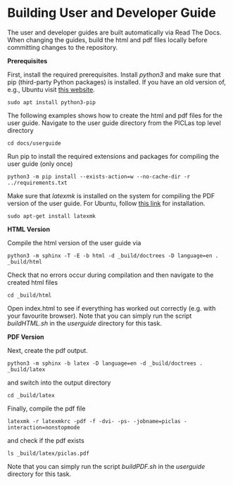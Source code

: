 # Building User and Developer Guide

The user and developer guides are built automatically via Read The Docs.
When changing the guides, build the html and pdf files locally before committing changes to the repository.

**Prerequisites**

First, install the required prerequisites. Install *python3* and make sure that pip (third-party Python packages) is installed.
If you have an old version of, e.g., Ubuntu visit [this website](https://phoenixnap.com/kb/how-to-install-python-3-ubuntu).

    sudo apt install python3-pip

The following examples shows how to create the html and pdf files for the user guide.
Navigate to the user guide directory from the PICLas top level directory

    cd docs/userguide

Run pip to install the required extensions and packages for compiling the user guide (only once)

    python3 -m pip install --exists-action=w --no-cache-dir -r ../requirements.txt

Make sure that *latexmk* is installed on the system for compiling the PDF version of the user guide. For Ubuntu, follow
[this link](https://zoomadmin.com/HowToInstall/UbuntuPackage/latexmk) for installation.

    sudo apt-get install latexmk


**HTML Version**

Compile the html version of the user guide via

    python3 -m sphinx -T -E -b html -d _build/doctrees -D language=en . _build/html

Check that no errors occur during compilation and then navigate to the created html files

    cd _build/html

Open index.html to see if everything has worked out correctly (e.g. with your favourite browser).
Note that you can simply run the script *buildHTML.sh* in the *userguide* directory for this task.


**PDF Version**

Next, create the pdf output.

    python3 -m sphinx -b latex -D language=en -d _build/doctrees . _build/latex

and switch into the output directory

    cd _build/latex

Finally, compile the pdf file

    latexmk -r latexmkrc -pdf -f -dvi- -ps- -jobname=piclas -interaction=nonstopmode

and check if the pdf exists

    ls _build/latex/piclas.pdf

Note that you can simply run the script *buildPDF.sh* in the *userguide* directory for this task.
